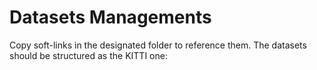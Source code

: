 # Datasets Managements
Copy soft-links in the designated folder to reference them. The datasets should be structured as the KITTI one:
